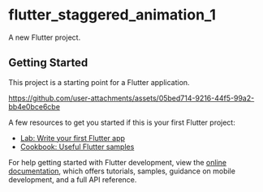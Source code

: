 # flutter_staggered_animation_1

A new Flutter project.

## Getting Started

This project is a starting point for a Flutter application.


https://github.com/user-attachments/assets/05bed714-9216-44f5-99a2-bb4e0bce6cbe


A few resources to get you started if this is your first Flutter project:

- [Lab: Write your first Flutter app](https://docs.flutter.dev/get-started/codelab)
- [Cookbook: Useful Flutter samples](https://docs.flutter.dev/cookbook)

For help getting started with Flutter development, view the
[online documentation](https://docs.flutter.dev/), which offers tutorials,
samples, guidance on mobile development, and a full API reference.
